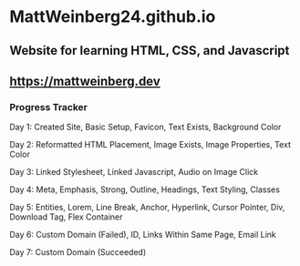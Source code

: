 ﻿# MattWeinberg24.github.io
## Website for learning HTML, CSS, and Javascript
## https://mattweinberg.dev

### Progress Tracker
Day 1: Created Site, Basic Setup, Favicon, Text Exists, Background Color

Day 2: Reformatted HTML Placement, Image Exists, Image Properties, Text Color

Day 3: Linked Stylesheet, Linked Javascript, Audio on Image Click

Day 4: Meta, Emphasis, Strong, Outline, Headings, Text Styling, Classes

Day 5: Entities, Lorem, Line Break, Anchor, Hyperlink, Cursor Pointer, Div, Download Tag, Flex Container

Day 6: Custom Domain (Failed), ID, Links Within Same Page, Email Link

Day 7: Custom Domain (Succeeded)
